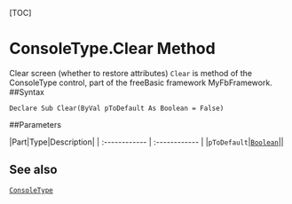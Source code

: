[TOC]
# ConsoleType.Clear Method
 Clear screen (whether to restore attributes)
`Clear` is method of the ConsoleType control, part of the freeBasic framework MyFbFramework.
##Syntax
```freeBasic
Declare Sub Clear(ByVal pToDefault As Boolean = False)
```

##Parameters

|Part|Type|Description|
| :------------ | :------------ |
|`pToDefault`|[`Boolean`]("https://www.freebasic.net/wiki/KeyPgBoolean")||
## See also
[`ConsoleType`](ConsoleType.md)
